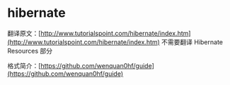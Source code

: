 # hibernate

翻译原文：[http://www.tutorialspoint.com/hibernate/index.htm](http://www.tutorialspoint.com/hibernate/index.htm) 不需要翻译 Hibernate Resources 部分

格式简介：[https://github.com/wenquan0hf/guide](https://github.com/wenquan0hf/guide)
